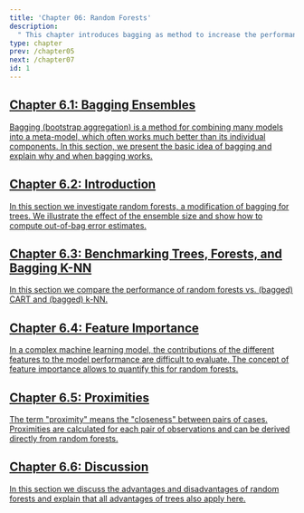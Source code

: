 ```yaml
---
title: 'Chapter 06: Random Forests'
description:
  " This chapter introduces bagging as method to increase the performance of trees. A modification of bagging leads to random forests. We explain the main idea of random forests, benchmark their performance with the methods seen so far and show how to quantify the impact of a single feature on the performance of the random forest as well as how to compute proximities between observations based on random forests."
type: chapter
prev: /chapter05
next: /chapter07
id: 1
---
```



<section class="c72e2d57">
  <h2 class="_5e0ebe7a">
  <a class="_46224d00 _7e2d93b5" href="/chapter06-01-forests-baggingensembles">Chapter 6.1: Bagging Ensembles</a>

  </h2>
  <p class="de526628">
  <a class="_46224d00 _7e2d93b5" href="/chapter06-01-forests-baggingensembles"> Bagging (bootstrap aggregation) is a method for combining many models into a meta-model, which often works much better than its individual components. In this section, we present the basic idea of bagging and explain why and when bagging works.</a>
  </p>
</section>





<section class="c72e2d57">
  <h2 class="_5e0ebe7a">
  <a class="_46224d00 _7e2d93b5" href="/chapter06-02-forests-introduction">Chapter 6.2: Introduction</a>

  </h2>
  <p class="de526628">
  <a class="_46224d00 _7e2d93b5" href="/chapter06-02-forests-introduction"> In this section we investigate random forests, a modification of bagging for trees. We illustrate the effect of the ensemble size and show how to compute out-of-bag error estimates.</a>
  </p>
</section>





<section class="c72e2d57">
  <h2 class="_5e0ebe7a">
  <a class="_46224d00 _7e2d93b5" href="/chapter06-03-forests-benchmarking">Chapter 6.3: Benchmarking Trees, Forests, and Bagging K-NN</a>

  </h2>
  <p class="de526628">
  <a class="_46224d00 _7e2d93b5" href="/chapter06-03-forests-benchmarking"> In this section we compare the performance of random forests vs. (bagged) CART and (bagged) k-NN.</a>
  </p>
</section>





<section class="c72e2d57">
  <h2 class="_5e0ebe7a">
  <a class="_46224d00 _7e2d93b5" href="/chapter06-04-forests-featureimportance">Chapter 6.4: Feature Importance</a>

  </h2>
  <p class="de526628">
  <a class="_46224d00 _7e2d93b5" href="/chapter06-04-forests-featureimportance"> In a complex machine learning model, the contributions of the different features to the model performance are difficult to evaluate. The concept of feature importance allows to quantify this for random forests.</a>
  </p>
</section>





<section class="c72e2d57">
  <h2 class="_5e0ebe7a">
  <a class="_46224d00 _7e2d93b5" href="/chapter06-05-forests-proximitis">Chapter 6.5: Proximities</a>

  </h2>
  <p class="de526628">
  <a class="_46224d00 _7e2d93b5" href="/chapter06-05-forests-proximitis"> The term "proximity" means the "closeness" between pairs of cases. Proximities are calculated for each pair of observations and can be derived directly from random forests.</a>
  </p>
</section>





<section class="c72e2d57">
  <h2 class="_5e0ebe7a">
  <a class="_46224d00 _7e2d93b5" href="/chapter06-06-forests-discussion">Chapter 6.6: Discussion</a>

  </h2>
  <p class="de526628">
  <a class="_46224d00 _7e2d93b5" href="/chapter06-06-forests-discussion"> In this section we discuss the advantages and disadvantages of random forests and explain that all advantages of trees also apply here.</a>
  </p>
</section>




